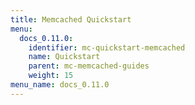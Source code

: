 ```yaml
---
title: Memcached Quickstart
menu:
  docs_0.11.0:
    identifier: mc-quickstart-memcached
    name: Quickstart
    parent: mc-memcached-guides
    weight: 15
menu_name: docs_0.11.0
---
```


